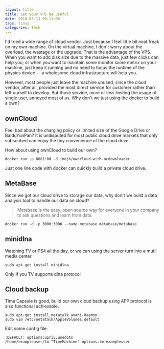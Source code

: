 ```yaml
---
layout: title
title: Let your VPS be useful
date: 2018-03-11 09:11:06
tags: linux
categories: Tech
---
```


I'd tried a wide range of cloud vendor. Just because I feel little bit neat freak on my own machine. On the virtual machine, I don't worry about the overload, the wastage or the upgrade. That is the advantage of the VPS. When you want to add disk size due to the massive data, just few clicks can help you; or when you want to maintain some monitor some metrix on your machine, just keep it running and no need to focus the runtime of the physics device -- a wholesome cloud infrastructure will help you.

However, most people just leave the machine unused, since the cloud vendor, after all, provided the most direct service for customer rather than left ourself to develop. But those service, more or less limiting the usage of single user, annoyed most of us. Why don't we just using the docker to build a own?

## ownCloud
Feel bad about the charging policy or limited size of the Google Drive or BaiduYunPan? It is undisputed for most public cloud drive markets that only subscribed can enjoy the tiny convenience of the cloud drive. 

How about using ownCloud to build our own?

    docker run -p 8081:80 -d imdjh/owncloud-with-ocdownloader

Just one line code with docker can quickly build a private cloud drive.

## MetaBase
Since we got our cloud drive to storage our data, why don't we build a data analysis tool to handle our data on cloud?

> Metabase is the easy, open source way for everyone in your company to ask questions and learn from data.

    docker run -d -p 3000:3000 --name metabase metabase/metabase

## minidlna
Watching TV or PS4 all the day, or we can using the server turn into a mutil media center.

    sudo apt-get install minidlna

Only if you TV supports dlna protocol

## Cloud backup
Time Capsule is good, build our own cloud backup using AFP protocol is also functional achievable. 

    sudo apt-get install netatalk avahi-daemon
    sudo vim /etc/netatalk/AppleVolumes.default

Edit some config file:

    :DEFAULT: options:upriv,usedots
    /home/exampleuser/tm "TimeMachine" options:tm exampleuser


